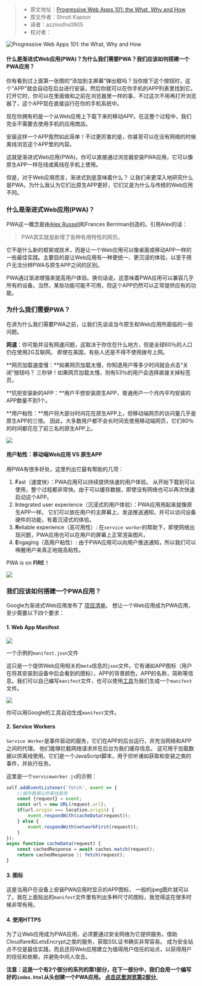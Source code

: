 > * 原文地址：[Progressive Web Apps 101: the What, Why and How](https://www.freecodecamp.org/news/progressive-web-apps-101-the-what-why-and-how-4aa5e9065ac2/)
> * 原文作者：Shruti Kapoor
> * 译者：azzinoths0905
> * 校对者：



![Progressive Web Apps 101: the What, Why and How](https://cdn-media-1.freecodecamp.org/images/1*2tyNWs0uYC0q-gwyWj8BTw.jpeg)

#### 什么是渐进式Web应用(PWA)？为什么我们需要PWA？我们应该如何搭建一个PWA应用？

你有看到过上面第一张图的“添加到主屏幕”弹出框吗？当你按下这个按钮时，这个"APP"就会自动在后台进行安装，然后你就可以在你手机的APP列表里找到它。打开它时，你可以在里面做和之前在浏览器里一样的事，不过这次不用再打开浏览器了，这个APP现在直接运行在你的手机系统中。

现在你拥有的是一个从Web应用上下载下来的移动APP。在这整个过程中，我们完全不需要去使用手机的应用商店。

安装这样一个APP竟然如此简单！不过更厉害的是，你甚至可以在没有网络的时候离线浏览这个APP里的内容。

这就是渐进式Web应用(PWA)。你可以直接通过浏览器安装PWA应用，它可以像原生APP一样在线或离线在手机上使用。

但是，对于Web应用而言，渐进式到底意味着什么？ 让我们来更深入地研究什么是PWA，为什么我认为它们比原生APP更好，它们又是为什么与传统的Web应用不同。

### 什么是渐进式Web应用(PWA)？

PWA这一概念是由[Alex Russell][1]和Frances Berriman创造的。引用Alex的话：

> PWA其实就是新增了各种有用特性的网页。

它不是什么新的框架或技术，而是让一个Web应用可以像桌面或移动APP一样的一些最佳实践。主要目的是让Web应用有一种更统一、更沉浸的体验，以至于用户无法分辨PWA与原生APP之间的区别。

PWA通过渐进增强来提高用户体验。换句话说，这意味着PWA应用可以兼容几乎所有的设备。当然，某些功能可能不可用，但这个APP仍然可以正常提供应有的功能。

### 为什么我们需要PWA？

在讲为什么我们需要PWA之前，让我们先谈谈当今原生和Web应用所面临的一些问题。

**网速**：你可能并没有网速问题，这取决于你住在什么地方，但是全球60％的人口仍在使用2G互联网。 即使在美国，有些人还是不得不使用拨号上网。

**网页加载速度慢：**如果网页加载太慢，你知道用户等多少时间就会点击“关闭”按钮吗？ 三秒钟！如果网页加载太慢，则有53％的用户会选择直接关掉标签页。

**抗拒安装新的APP：**用户不想安装原生APP，普通用户一个月内平均安装的APP数量不到1个。

**用户粘性：**用户将大部分时间花在原生APP上，但移动端网页的访问量几乎是原生APP的三倍。 因此，大多数用户都不会长时间去使用移动端网页，它们80％的时间都花在了前三名的原生APP上。

![](https://cdn-media-1.freecodecamp.org/images/1*o2eA_ZR6hnUVTH2EvIAYqg.png)

#### 用户粘性：移动端Web应用 VS 原生APP

用PWA有很多好处，这里列出它最有帮助的几项：

1.  **F**ast（速度快）：PWA应用可以持续提供快速的用户体验。 从开始下载到可以使用，整个过程都非常快。由于可以缓存数据，即使没有网络也可以再次快速启动这个APP。
2.  **I**ntegrated user experience（沉浸式的用户体验）：PWA应用用起来就像原生APP一样。 它们可以放在用户的主屏幕上，发送推送通知，并可以访问设备硬件的功能，有着沉浸式的体验。
3.  **R**eliable experience（高可用性）: 在`service worker`的帮助下，即使网络出现问题，PWA应用也可以在用户的屏幕上正常渲染图片。
4.  **E**ngaging（高用户粘性）: 由于PWA应用可以向用户推送通知，所以我们可以唤醒用户来真正地提高粘性。

PWA is on **FIRE**！

![](https://cdn-media-1.freecodecamp.org/images/1*maLaYJoCMBNabnUdrgwPMQ.jpeg)

### 我们应该如何搭建一个PWA应用？

Google为渐进式Web应用发布了 [项目清单][2]。 想让一个Web应用成为PWA应用，至少需要以下四个要求：

#### 1\. Web App Manifest

![](https://cdn-media-1.freecodecamp.org/images/1*LhaR74lzxYyeKwNOWh9oNQ.png)

一个示例的`manifest.json`文件

这只是一个提供Web应用相关的`meta`信息的`json`文件。它有诸如APP图标（用户在将其安装到设备中后会看到的图标），APP的背景颜色，APP的名称，简称等信息。我们可以自己编写`manifest`文件，也可以使用[工具][3]为我们生成一个`manifest`文件。

![](https://cdn-media-1.freecodecamp.org/images/1*yzOwzdDG48AlJcPrSby1kw.png)

你可以用Google的工具自动生成`manifest`文件。

#### 2\. Service Workers

`Service Worker`是事件驱动的服务，它们在APP的后台运行，并充当网络和APP之间的代理。 他们能够拦截网络请求并在后台为我们缓存信息。 这可用于加载数据以供离线使用。它们是一个JavaScript脚本，用于侦听诸如获取和安装之类的事件，并执行任务。

这里是一个`serviceworker.js`的示例：

```javascript
self.addEventListener('fetch', event => {
    //缓存数据以供离线使用
    const {request} = event;
    const url = new URL(request.url);
    if(url.origin === location.origin) {
        event.respondWith(cacheData(request));
    } else {
        event.respondWith(networkFirst(request));
    }
});
async function cacheData(request) {
    const cachedResponse = await caches.match(request);
    return cachedResponse || fetch(request);
}
```

#### 3\. 图标

这是当用户在设备上安装PWA应用时显示的APP图标， 一般的jpeg图片就可以了。我在上面贴出的`manifest`文件里有列出多种尺寸的图标，我觉得这在很多时候非常有用。

#### 4\. 使用HTTPS

为了让Web应用成为PWA应用，必须要通过安全网络为它提供服务。借助Cloudfare和LetsEncrypt之类的服务，获取SSL证书确实非常容易。 成为安全站点不仅是最佳实践，而且还将Web应用建立为值得用户信任的站点，以获得用户的信任和依赖，并避免中间人攻击。

**注意：这是一个有2个部分的系列的第1部分，在下一部分中，我们会用一个编写好的`index.html`从头创建一个PWA应用。 [点击这里浏览第2部分.][4]**



[1]: https://www.freecodecamp.org/news/progressive-web-apps-101-the-what-why-and-how-4aa5e9065ac2/undefined
[2]: https://developers.google.com/web/progressive-web-apps/checklist
[3]: https://app-manifest.firebaseapp.com/
[4]: https://medium.freecodecamp.org/progressive-web-apps-102-building-a-progressive-web-app-from-scratch-397b72168040
